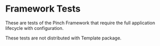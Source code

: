 # Framework Tests

These are tests of the Pinch Framework that require the full application lifecycle with configuration.

These tests are not distributed with Template package.
